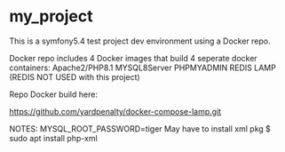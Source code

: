 # my_project
This is a symfony5.4 test project dev environment using a Docker repo.

Docker repo includes 4 Docker images that build 4 seperate docker containers:
Apache2/PHP8.1 
MYSQL8Server 
PHPMYADMIN
REDIS LAMP (REDIS NOT USED with this project)

Repo Docker build here:

https://github.com/yardpenalty/docker-compose-lamp.git

NOTES: 
MYSQL_ROOT_PASSWORD=tiger
May have to install xml pkg
   $ sudo apt install php-xml


